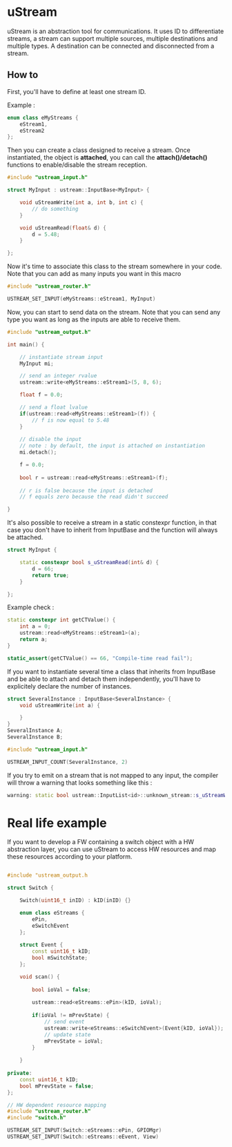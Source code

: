 # uStream

uStream is an abstraction tool for communications.
It uses ID to differentiate streams, a stream can support multiple sources, multiple destinations and multiple types.
A destination can be connected and disconnected from a stream.

## How to

First, you'll have to define at least one stream ID.

Example :

```cpp
enum class eMyStreams {
    eStream1,
    eStream2
};
```

Then you can create a class designed to receive a stream.
Once instantiated, the object is **attached**, you can call the **attach()/detach()** functions to enable/disable the stream reception.

```cpp
#include "ustream_input.h"

struct MyInput : ustream::InputBase<MyInput> {

    void uStreamWrite(int a, int b, int c) {
        // do something
    }

    void uStreamRead(float& d) {
        d = 5.48;
    }

};
```

Now it's time to associate this class to the stream somewhere in your code.
Note that you can add as many inputs you want in this macro

```cpp
#include "ustream_router.h"

USTREAM_SET_INPUT(eMyStreams::eStream1, MyInput)
```

Now, you can start to send data on the stream.
Note that you can send any type you want as long as the inputs are able to receive them.

```cpp
#include "ustream_output.h"

int main() {

    // instantiate stream input
    MyInput mi;

    // send an integer rvalue
    ustream::write<eMyStreams::eStream1>(5, 8, 6);

    float f = 0.0;

    // send a float lvalue
    if(ustream::read<eMyStreams::eStream1>(f)) {
        // f is now equal to 5.48
    }
    
    // disable the input
    // note : by default, the input is attached on instantiation
    mi.detach();

    f = 0.0;
        
    bool r = ustream::read<eMyStreams::eStream1>(f);
   
    // r is false because the input is detached
    // f equals zero because the read didn't succeed

}
```

It's also possible to receive a stream in a static constexpr function, in that case you don't have to inherit from InputBase and the function will always be attached.

```cpp
struct MyInput {

    static constexpr bool s_uStreamRead(int& d) {
        d = 66;
        return true;
    }

};
```

Example check :
```cpp
static constexpr int getCTValue() {
    int a = 0;
    ustream::read<eMyStreams::eStream1>(a);
    return a;
}

static_assert(getCTValue() == 66, "Compile-time read fail");
```
If you want to instantiate several time a class that inherits from InputBase and be able to attach and detach them independently, you'll have to explicitely declare the number of instances.


```cpp
struct SeveralInstance : InputBase<SeveralInstance> {
    void uStreamWrite(int a) {

    }
}
SeveralInstance A;
SeveralInstance B;
```
```cpp
#include "ustream_input.h"

USTREAM_INPUT_COUNT(SeveralInstance, 2)
```
If you try to emit on a stream that is not mapped to any input, the compiler will throw a warning that looks something like this :
```cpp
warning: static bool ustream::InputList<id>::unknown_stream::s_uStreamWrite(const data_t& ...) ...
```

# Real life example

If you want to develop a FW containing a switch object with a HW abstraction layer, you can use uStream to access HW resources and map these resources according to your platform.
```cpp

#include "ustream_output.h

struct Switch {

    Switch(uint16_t inID) : kID(inID) {}

    enum class eStreams {
        ePin,
        eSwitchEvent
    };
    
    struct Event {
        const uint16_t kID;
        bool mSwitchState;
    };

    void scan() {
    
        bool ioVal = false;
        
        ustream::read<eStreams::ePin>(kID, ioVal);
        
        if(ioVal != mPrevState) {
            // send event
            ustream::write<eStreams::eSwitchEvent>(Event{kID, ioVal});
            // update state
            mPrevState = ioVal;
        }
        
    }
    
private:
    const uint16_t kID;
    bool mPrevState = false;
};
```

```cpp
// HW dependent resource mapping
#include "ustream_router.h"
#include "switch.h"

USTREAM_SET_INPUT(Switch::eStreams::ePin, GPIOMgr)
USTREAM_SET_INPUT(Switch::eStreams::eEvent, View)
```
